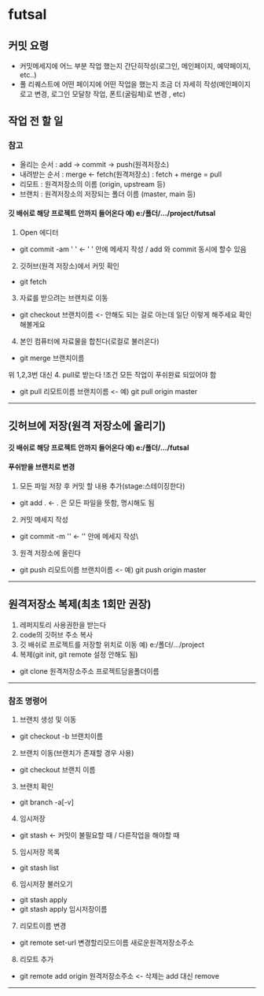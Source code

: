 # futsal


## 커밋 요령
- 커밋메세지에 어느 부분 작업 했는지 간단히작성(로그인, 메인페이지, 예약페이지, etc..)
- 풀 리퀘스트에 어떤 페이지에 어떤 작업을 했는지 조금 더 자세히 작성(메인페이지 로고 변경, 로그인 모달창 작업, 폰트(굴림체)로 변경 , etc)

## 작업 전 할 일
### 참고
 - 올리는 순서   : add -> commit -> push(원격저장소)
 - 내려받는 순서 : merge <- fetch(원격저장소) : fetch + merge = pull
 - 리모트 : 원격저장소의 이름 (origin, upstream 등)
 - 브랜치 : 원격저장소의 저장되는 폴더 이름 (master, main 등)
   
#### 깃 배쉬로 해당 프로젝트 안까지 들어온다 예) e:/폴더/.../project/futsal

  1. Open 에디터
   - git commit -am ' '   <- ' ' 안에 메세지 작성 / add 와 commit 동시에 할수 있음
  2. 깃허브(원격 저장소)에서 커밋 확인
   - git fetch
  3. 자료를 받으려는 브랜치로 이동
   - git checkout 브랜치이름         <- 안해도 되는 걸로 아는데 일단 이렇게 해주세요 확인해볼게요
  4. 본인 컴퓨터에 자료물을 합친다(로컬로 불러온다)
   - git merge 브랜치이름

  위 1,2,3번 대신
  4. pull로 받는다 !조건 모든 작업이 푸쉬완료 되있어야 함
   - git pull 리모트이름 브랜치이름       <- 예) git pull origin master 
 
 ---
 
## 깃허브에 저장(원격 저장소에 올리기)
#### 깃 배쉬로 해당 프로젝트 안까지 들어온다 예) e:/폴더/.../futsal
#### 푸쉬받을 브랜치로 변경
 1. 모든 파일 저장 후 커밋 할 내용 추가(stage:스테이징한다)
  - git add .                         <- . 은 모든 파일을 뜻함, 명시해도 됨
 2. 커밋 메세지 작성
  - git commit -m ''                  <- '' 안에 메세지 작성\
 3. 원격 저장소에 올린다
  - git push 리모트이름 브랜치이름      <- 예) git push origin master
  
 ---
 
## 원격저장소 복제(최초 1회만 권장)
 1. 레퍼지토리 사용권한을 받는다
 2. code의 깃허브 주소 복사
 3. 깃 배쉬로 프로젝트를 저장할 위치로 이동 예) e:/폴더/.../project
 4. 복제(git init, git remote 설정 안해도 됨)
  - git clone 원격저장소주소 프로젝트담을폴더이름
  
---
 
### 참조 명령어
 1. 브랜치 생성 및 이동
  - git checkout -b 브랜치이름
 2. 브랜치 이동(브랜치가 존재할 경우 사용)
  - git checkout 브랜치 이름
 3. 브랜치 확인
  - git branch -a[-v]

 4. 임시저장
  - git stash   <- 커밋이 불필요할 때 / 다른작업을 해야할 때
 5. 임시저장 목록
  - git stash list
 6. 임시저장 불러오기
  - git stash apply
  - git stash apply 임시저장이름

 7. 리모트이름 변경
  - git remote set-url 변경할리모드이름 새로운원격저장소주소
 8. 리모트 추가
  - git remote add origin 원격저장소주소     <- 삭제는 add 대신 remove

---
   
   
